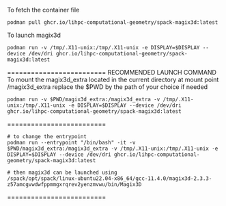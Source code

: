 To fetch the container file
```shell
podman pull ghcr.io/lihpc-computational-geometry/spack-magix3d:latest
```

To launch magix3d
```shell
podman run -v /tmp/.X11-unix:/tmp/.X11-unix -e DISPLAY=$DISPLAY --device /dev/dri ghcr.io/lihpc-computational-geometry/spack-magix3d:latest
```

========================= RECOMMENDED LAUNCH COMMAND
To mount the magix3d_extra located in the current directory at mount point /magix3d_extra replace the $PWD by the path of your choice if needed
```shell
podman run -v $PWD/magix3d_extra:/magix3d_extra -v /tmp/.X11-unix:/tmp/.X11-unix -e DISPLAY=$DISPLAY --device /dev/dri ghcr.io/lihpc-computational-geometry/spack-magix3d:latest
```

=========================
```shell
# to change the entrypoint
podman run --entrypoint "/bin/bash" -it -v $PWD/magix3d_extra:/magix3d_extra -v /tmp/.X11-unix:/tmp/.X11-unix -e DISPLAY=$DISPLAY --device /dev/dri ghcr.io/lihpc-computational-geometry/spack-magix3d:latest
```

```shell
# then magix3d can be launched using
/spack/opt/spack/linux-ubuntu22.04-x86_64/gcc-11.4.0/magix3d-2.3.3-z57amcgvwdwfppmmgxrqrev2yenzmvwu/bin/Magix3D
```
=========================

